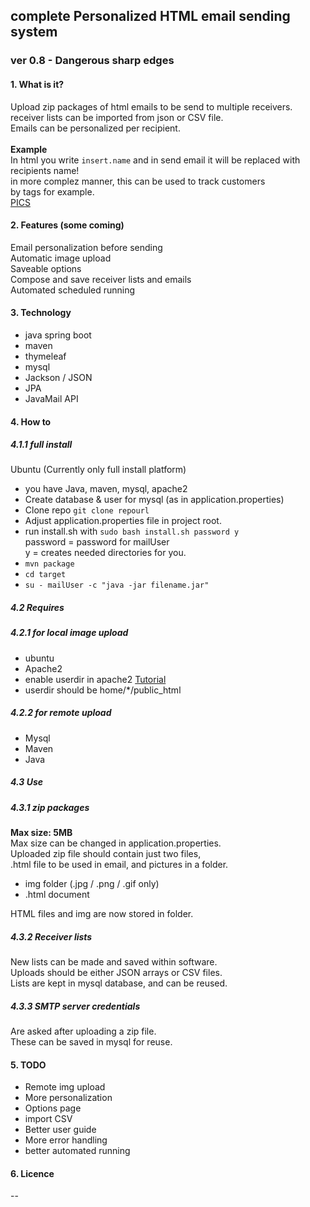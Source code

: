 ## complete Personalized HTML email sending system
### ver 0.8 - Dangerous sharp edges
#### 1. What is it?
Upload zip packages of html emails to be send to multiple receivers.<br>
receiver lists can be imported from json or CSV file.<br>
Emails can be personalized per recipient.
<br><br><b>Example<br></b>
In html you write <code>insert.name</code> and in send email it will be replaced with<br>
recipients name!<br> in more complez manner, this can be used to track customers<br>
by tags for example.<br>
[PICS](https://i.imgur.com/ik8dB2w.png)
#### 2. Features (some coming)
Email personalization before sending<br>
Automatic image upload<br>
Saveable options<br>
Compose and save receiver lists and emails<br>
Automated scheduled running
#### 3. Technology
- java spring boot
- maven
- thymeleaf
- mysql
- Jackson / JSON
- JPA
- JavaMail API
#### 4. How to
##### 4.1.1 full install
Ubuntu (Currently only full install platform)
- you have Java, maven, mysql, apache2
- Create database & user for mysql (as in application.properties)
- Clone repo <code>git clone repourl</code>
- Adjust application.properties file in project root.
- run install.sh with <code>sudo bash install.sh password y</code><br>
password = password for mailUser <br> y = creates needed directories for you.
- <code>mvn package</code>
- <code>cd target</code>
- <code>su - mailUser -c "java -jar filename.jar"</code>

##### 4.2 Requires
##### 4.2.1 for local image upload
- ubuntu
- Apache2
- enable userdir in apache2 [Tutorial](http://www.techytalk.info/enable-userdir-apache-module-ubuntu-debian-based-linux-distributions/)
- userdir should be home/*/public_html
##### 4.2.2 for remote upload
- Mysql
- Maven
- Java

##### 4.3 Use
##### 4.3.1 zip packages
<b>Max size: 5MB</b><br>
Max size can be changed in application.properties.<br>
Uploaded zip file should contain just two files, <br>
.html file to be used in email, and pictures in a folder.
- img folder (.jpg / .png / .gif only)
- .html document

HTML files and img are now stored in folder.
##### 4.3.2 Receiver lists
New lists can be made and saved within software.<br>
Uploads should be either JSON arrays or CSV files.<br>
Lists are kept in mysql database, and can be reused.
##### 4.3.3 SMTP server credentials
Are asked after uploading a zip file.<br>
These can be saved in mysql for reuse.<br>
#### 5. TODO
- Remote img upload
- More personalization
- Options page
- import CSV
- Better user guide
- More error handling
- better automated running

#### 6. Licence

--
